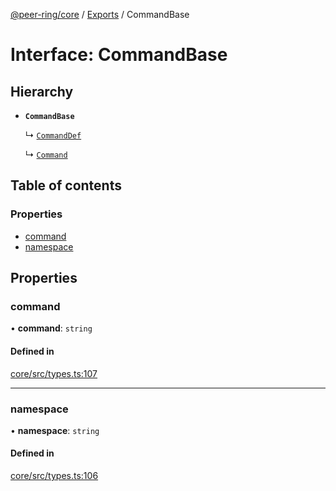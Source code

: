 [@peer-ring/core](../README.md) / [Exports](../modules.md) / CommandBase

# Interface: CommandBase

## Hierarchy

- **`CommandBase`**

  ↳ [`CommandDef`](CommandDef.md)

  ↳ [`Command`](Command.md)

## Table of contents

### Properties

- [command](CommandBase.md#command)
- [namespace](CommandBase.md#namespace)

## Properties

### command

• **command**: `string`

#### Defined in

[core/src/types.ts:107](https://github.com/mahendraHegde/peer-ring/blob/a34a79cc00dcfece3dd7053087438426a58bff61/packages/core/src/types.ts#L107)

___

### namespace

• **namespace**: `string`

#### Defined in

[core/src/types.ts:106](https://github.com/mahendraHegde/peer-ring/blob/a34a79cc00dcfece3dd7053087438426a58bff61/packages/core/src/types.ts#L106)
